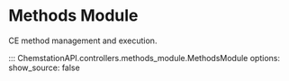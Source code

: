 # Methods Module

CE method management and execution.

::: ChemstationAPI.controllers.methods_module.MethodsModule
    options:
      show_source: false